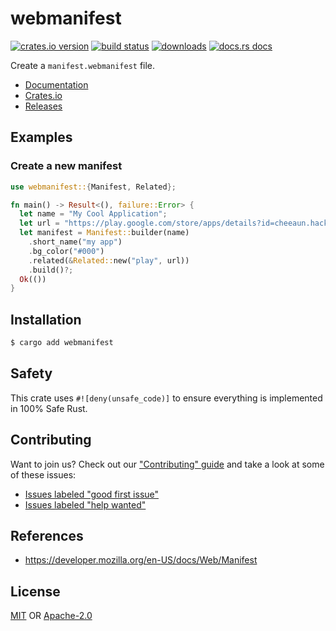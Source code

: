 # webmanifest
[![crates.io version][1]][2] [![build status][3]][4]
[![downloads][5]][6] [![docs.rs docs][7]][8]

Create a `manifest.webmanifest` file.

- [Documentation][8]
- [Crates.io][2]
- [Releases][releases]

## Examples
### Create a new manifest
```rust
use webmanifest::{Manifest, Related};

fn main() -> Result<(), failure::Error> {
  let name = "My Cool Application";
  let url = "https://play.google.com/store/apps/details?id=cheeaun.hackerweb";
  let manifest = Manifest::builder(name)
    .short_name("my app")
    .bg_color("#000")
    .related(&Related::new("play", url))
    .build()?;
  Ok(())
}
```

## Installation
```sh
$ cargo add webmanifest
```

## Safety
This crate uses ``#![deny(unsafe_code)]`` to ensure everything is implemented in
100% Safe Rust.

## Contributing
Want to join us? Check out our ["Contributing" guide][contributing] and take a
look at some of these issues:

- [Issues labeled "good first issue"][good-first-issue]
- [Issues labeled "help wanted"][help-wanted]

## References
- https://developer.mozilla.org/en-US/docs/Web/Manifest

## License
[MIT](./LICENSE-MIT) OR [Apache-2.0](./LICENSE-APACHE)

[1]: https://img.shields.io/crates/v/webmanifest.svg?style=flat-square
[2]: https://crates.io/crates/webmanifest
[3]: https://img.shields.io/travis/chooxide/webmanifest.svg?style=flat-square
[4]: https://travis-ci.org/chooxide/webmanifest
[5]: https://img.shields.io/crates/d/webmanifest.svg?style=flat-square
[6]: https://crates.io/crates/webmanifest
[7]: https://img.shields.io/badge/docs-latest-blue.svg?style=flat-square
[8]: https://docs.rs/webmanifest

[releases]: https://github.com/chooxide/webmanifest/releases
[contributing]: https://github.com/chooxide/webmanifest/blob/master/.github/CONTRIBUTING.md
[good-first-issue]: https://github.com/chooxide/webmanifest/labels/good%20first%20issue
[help-wanted]: https://github.com/chooxide/webmanifest/labels/help%20wanted
